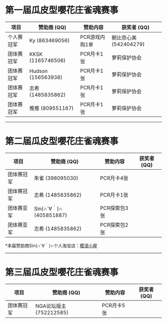 # 第一届瓜皮型嚶花庄雀魂赛事

| 项目         | 赞助商 (QQ)       | 赞助内容   |获奖者 (QQ)|
| ------------ | ----------------- | ------ | ------ |
| 个人赛冠军 | Ky (863469056)  |PCR游戏内购1单|朝比奈心美(542404279)
| 团体赛冠军 | KKSK (1165746506)|PCR月卡1张|萝莉保护协会|
| 团体赛冠军 | Hudson (156563938)|PCR月卡1张|萝莉保护协会|
| 团体赛冠军 | 志希 (1485835862)|PCR月卡1张|萝莉保护协会|
| 团体赛冠军 | 推推 (809551167)|PCR月卡1张|萝莉保护协会|

---
# 第二届瓜皮型嚶花庄雀魂赛事

| 项目         | 赞助商 (QQ)       | 赞助内容   |获奖者 (QQ)|
| ------------ | ----------------- | ------ | ------ |
| 团体赛冠军 | 朱雀 (398095030)|PCR月卡4张||
| 团体赛冠军 | 志希 (1485835862)|PCR月卡1张||
| 团体赛亚军 | Sin(∩´∀｀)∩　(405851887)|PCR探索包3张||
| 团体赛亚军 | 志希 (1485835862)|PCR探索包2张||

*本届赞助商Sin(∩´∀｀)∩个人淘宝店：[樱凛小屋](https://shop260111588.taobao.com/shop/view_shop.htm?spm=a1z09.2.0.0.51672e8dY8hUAN&user_number_id=1824095865)

---
# 第三届瓜皮型嚶花庄雀魂赛事

| 项目         | 赞助商 (QQ)       | 赞助内容   |获奖者 (QQ)|
| ------------ | ----------------- | ------ | ------ |
| 团体赛冠军 | NGA论坛版主 (752212585) | PCR月卡5张 |  |